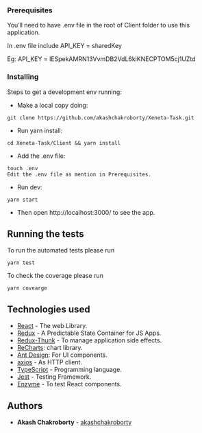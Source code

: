### Prerequisites

You’ll need to have .env file in the root of Client folder to use this application.

In .env file include API_KEY = sharedKey
  
Eg: API_KEY = lESpekAMRN13VvmDB2VdL6kiKNECPTOM5cj1UZtd


### Installing

Steps to get a development env running:

- Make a local copy doing:

```
git clone https://github.com/akashchakroborty/Xeneta-Task.git
```

- Run yarn install:

```
cd Xeneta-Task/Client && yarn install
```
- Add the .env file: 

```
touch .env
Edit the .env file as mention in Prerequisites.
```
- Run dev:

```
yarn start
```

- Then open http://localhost:3000/ to see the app.

## Running the tests

To run the automated tests please run

```
yarn test
```

To check the coverage please run

```
yarn covearge
```

## Technologies used

- [React](https://github.com/facebook/create-react-app) - The web Library.
- [Redux](https://redux.js.org/) - A Predictable State Container for JS Apps.
- [Redux-Thunk](https://github.com/reduxjs/redux-thunk) - To manage application side effects.
- [ReCharts](https://github.com/recharts/recharts): chart library.
- [Ant Design](https://ant.design/): For UI components.
- [axios](https://github.com/axios/axios) - As HTTP client.
- [TypeScript](https://www.typescriptlang.org/) - Programming language.
- [Jest](https://jestjs.io/en/) - Testing Framework.
- [Enzyme](https://github.com/airbnb/enzyme) - To test React components.


## Authors

- **Akash Chakroborty** - [akashchakroborty](https://github.com/akashchakroborty)

